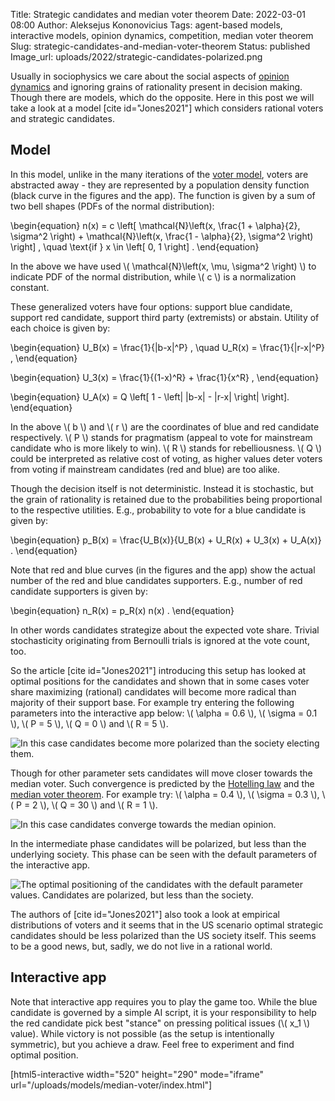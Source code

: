 Title: Strategic candidates and median voter theorem
Date: 2022-03-01 08:00
Author: Aleksejus Kononovicius
Tags: agent-based models, interactive models, opinion dynamics, competition, median voter theorem
Slug: strategic-candidates-and-median-voter-theorem
Status: published
Image_url: uploads/2022/strategic-candidates-polarized.png

Usually in sociophysics we care about the social aspects of [opinion
dynamics](/tag/opinion-dynamics/) and ignoring grains of rationality present
in decision making. Though there are models, which do the opposite. Here in
this post we will take a look at a model [cite id="Jones2021"] which
considers rational voters and strategic candidates.
<!--more-->

## Model

In this model, unlike in the many iterations of the [voter
model](/tag/voter-model/), voters are abstracted away - they are represented
by a population density function (black curve in the figures and the app).
The function is given by a sum of two bell shapes (PDFs of the normal
distribution):

\begin{equation}
n(x) = c \left[ \mathcal{N}\left(x, \frac{1 + \alpha}{2}, \sigma^2 \right) +
    \mathcal{N}\left(x, \frac{1 - \alpha}{2}, \sigma^2 \right) \right] ,
    \quad \text{if } x \in \left[ 0, 1 \right] .
\end{equation}

In the above we have used \\\( \mathcal{N}\left(x, \mu, \sigma^2 \right) \\\)
to indicate PDF of the normal distribution, while \\\( c \\\) is a
normalization constant.

These generalized voters have four options: support blue candidate, support
red candidate, support third party (extremists) or abstain. Utility of each
choice is given by:

\begin{equation}
    U\_B(x) = \frac{1}{|b-x|^P} , \quad U\_R(x) = \frac{1}{|r-x|^P} ,
\end{equation}

\begin{equation}
    U\_3(x) = \frac{1}{(1-x)^R} + \frac{1}{x^R} , 
\end{equation}

\begin{equation}
    U\_A(x) = Q \left[ 1 - \left| |b-x| - |r-x| \right| \right].
\end{equation}

In the above \\\( b \\\) and \\\( r \\\) are the coordinates of blue and red
candidate respectively. \\\( P \\\) stands for pragmatism (appeal to vote
for mainstream candidate who is more likely to win). \\\( R \\\) stands for
rebelliousness. \\\( Q \\\) could be interpreted as relative cost of voting,
as higher values deter voters from voting if mainstream candidates (red and
blue) are too alike.

Though the decision itself is not deterministic. Instead it is stochastic,
but the grain of rationality is retained due to the probabilities being
proportional to the respective utilities. E.g., probability to vote for a
blue candidate is given by:

\begin{equation}
    p\_B(x) = \frac{U\_B(x)}{U\_B(x) + U\_R(x) + U\_3(x) + U\_A(x)} .
\end{equation}

Note that red and blue curves (in the figures and the app) show the actual
number of the red and blue candidates supporters. E.g., number of red
candidate supporters is given by:

\begin{equation}
    n\_R(x) = p\_R(x) n(x) .
\end{equation}

In other words candidates strategize about the expected vote share. Trivial
stochasticity originating from Bernoulli trials is ignored at the vote
count, too.

So the article [cite id="Jones2021"] introducing this setup has looked at
optimal positions for the candidates and shown that in some cases voter
share maximizing (rational) candidates will become more radical than
majority of their support base. For example try entering the following
parameters into the interactive app below: \\\( \alpha = 0.6 \\\),
\\\( \sigma = 0.1 \\\), \\\( P = 5 \\\), \\\( Q = 0 \\\) and \\\( R = 5
\\\).

![In this case candidates become more polarized than the society electing
them.]({static}/uploads/2022/strategic-candidates-polarized.png "In this case
candidates (vertical lines) become more polarized than the society electing
them.")

Though for other parameter sets candidates will move closer towards the
median voter. Such convergence is predicted by the [Hotelling
law]({filename}/articles/2014/hotelling-law.md) and the [median voter
theorem](/tag/median-voter-theorem/). For example try: \\\( \alpha = 0.4 \\\),
\\\( \sigma = 0.3 \\\), \\\( P = 2 \\\), \\\( Q = 30 \\\) and \\\( R = 1 \\\).

![In this case candidates converge towards the median
opinion.]({static}/uploads/2022/strategic-candidates-median.png "In this case
candidates (vertical lines) converge towards the median opinion.")

In the intermediate phase candidates will be polarized, but less than the
underlying society. This phase can be seen with the default parameters of
the interactive app.

![The optimal positioning of the candidates with the default parameter values. Candidates are polarized, but less than the society.]({static}/uploads/2022/strategic-candidates-less-polarized.png "The optimal positioning of the candidates (vertical lines) with the default parameter values. Candidates are polarized, but less than the society.")

The authors of [cite id="Jones2021"] also took a look at empirical
distributions of voters and it seems that in the US scenario optimal
strategic candidates should be less polarized than the US society itself.
This seems to be a good news, but, sadly, we do not live in a rational world.

## Interactive app

Note that interactive app requires you to play the game too. While the blue
candidate is governed by a simple AI script, it is your responsibility to
help the red candidate pick best "stance" on pressing political issues
(\\\( x\_1 \\\) value). While victory is not possible (as the setup is
intentionally symmetric), but you achieve a draw. Feel free to experiment and
find optimal position.

[html5-interactive width="520" height="290" mode="iframe"
url="/uploads/models/median-voter/index.html"]
